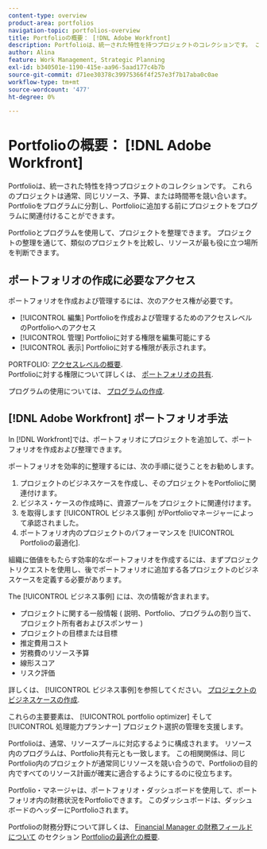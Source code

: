 ```yaml
---
content-type: overview
product-area: portfolios
navigation-topic: portfolios-overview
title: Portfolioの概要： [!DNL Adobe Workfront]
description: Portfolioは、統一された特性を持つプロジェクトのコレクションです。 これらのプロジェクトは通常、同じリソース、予算、または時間帯を競い合います。 Portfolioをプログラムに分割し、Portfolioに追加する前にプロジェクトをプログラムに関連付けることができます。
author: Alina
feature: Work Management, Strategic Planning
exl-id: b340501e-1190-415e-aa96-5aad177c4b7b
source-git-commit: d71ee30378c39975366f4f257e3f7b17aba0c0ae
workflow-type: tm+mt
source-wordcount: '477'
ht-degree: 0%

---
```


# Portfolioの概要： [!DNL Adobe Workfront]

<!-- Audited: 1/2024 -->

Portfolioは、統一された特性を持つプロジェクトのコレクションです。 これらのプロジェクトは通常、同じリソース、予算、または時間帯を競い合います。 Portfolioをプログラムに分割し、Portfolioに追加する前にプロジェクトをプログラムに関連付けることができます。

Portfolioとプログラムを使用して、プロジェクトを整理できます。 プロジェクトの整理を通じて、類似のプロジェクトを比較し、リソースが最も役に立つ場所を判断できます。

## ポートフォリオの作成に必要なアクセス

ポートフォリオを作成および管理するには、次のアクセス権が必要です。

* [!UICONTROL 編集] Portfolioを作成および管理するためのアクセスレベルのPortfolioへのアクセス
* [!UICONTROL 管理] Portfolioに対する権限を編集可能にする
* [!UICONTROL 表示] Portfolioに対する権限が表示されます。

PORTFOLIO: [アクセスレベルの概要](../../../administration-and-setup/add-users/access-levels-and-object-permissions/access-levels-overview.md).\
Portfolioに対する権限について詳しくは、 [ポートフォリオの共有](../../../workfront-basics/grant-and-request-access-to-objects/share-a-portfolio..md).

プログラムの使用については、 [プログラムの作成](../../../manage-work/portfolios/create-and-manage-programs/create-program.md).

## [!DNL Adobe Workfront] ポートフォリオ手法

In [!DNL Workfront]では、ポートフォリオにプロジェクトを追加して、ポートフォリオを作成および整理できます。

ポートフォリオを効率的に整理するには、次の手順に従うことをお勧めします。

1. プロジェクトのビジネスケースを作成し、そのプロジェクトをPortfolioに関連付けます。
1. ビジネス・ケースの作成時に、資源プールをプロジェクトに関連付けます。
1. を取得します [!UICONTROL ビジネス事例] がPortfolioマネージャーによって承認されました。
1. ポートフォリオ内のプロジェクトのパフォーマンスを [!UICONTROL Portfolioの最適化].

組織に価値をもたらす効率的なポートフォリオを作成するには、まずプロジェクトリクエストを使用し、後でポートフォリオに追加する各プロジェクトのビジネスケースを定義する必要があります。

The [!UICONTROL ビジネス事例] には、次の情報が含まれます。

* プロジェクトに関する一般情報 ( 説明、Portfolio、プログラムの割り当て、プロジェクト所有者およびスポンサー )
* プロジェクトの目標または目標
* 推定費用コスト
* 労務費のリソース予算
* 線形スコア
* リスク評価

詳しくは、 [!UICONTROL ビジネス事例]を参照してください。 [プロジェクトのビジネスケースの作成](../../../manage-work/projects/define-a-business-case/create-business-case.md).

これらの主要要素は、 [!UICONTROL portfolio optimizer] そして [!UICONTROL 処理能力プランナー] プロジェクト選択の管理を支援します。

Portfolioは、通常、リソースプールに対応するように構成されます。 リソース内のプログラムは、Portfolio共有元とも一致します。 この相関関係は、同じPortfolio内のプロジェクトが通常同じリソースを競い合うので、Portfolioの目的内ですべてのリソース計画が確実に適合するようにするのに役立ちます。

Portfolio・マネージャは、ポートフォリオ・ダッシュボードを使用して、ポートフォリオ内の財務状況をPortfolioできます。 このダッシュボードは、ダッシュボードのヘッダーにPortfolioされます。

Portfolioの財務分野について詳しくは、 [Financial Manager の財務フィールドについて](../../../manage-work/portfolios/portfolio-optimizer/portfolio-optimizer-overview.md#financial-fieds-subsection) のセクション [Portfolioの最適化の概要](../../../manage-work/portfolios/portfolio-optimizer/portfolio-optimizer-overview.md).
